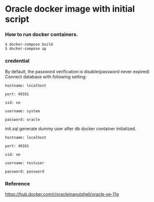 # Oracle docker image with initial script

### How to run docker containers.
    $ docker-compose build
    $ docker-compose up

### credential

By default, the password verification is disable(password never expired)
Connect database with following setting:

    hostname: localhost

    port: 49161

    sid: xe

    username: system

    password: oracle


init.sql generate dummy user after db docker container initialized.

    hostname: localhost

    port: 49161

    sid: xe

    username: testuser

    password: password
    

### Reference
https://hub.docker.com/r/oracleinanutshell/oracle-xe-11g